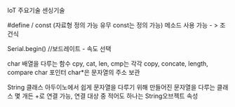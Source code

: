 IoT 주요기술 센싱기술

#define / const (자료형 정의 가능 유무 const는 정의 가능)
메소드 사용 가능 - > 조건식

Serial.begin() //보드레이트 - 속도 선택

char 배열을 다루는 함수
cpy, cat, len, cmp는 각각 copy, concate, length, compare
char 포인터 char*은 문자열의 주소 보관

String 클래스
아두이노에서 쉽게 문자열을 다루기 위해 만들어진 문자열을 다루는 클래스
몇 개든 +로 연결 가능, 연결 대상 중 적어도 하나는 String오브젝트 속성
